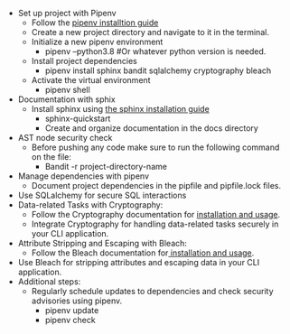 <!-----



Conversion time: 0.387 seconds.


Using this Markdown file:

1. Paste this output into your source file.
2. See the notes and action items below regarding this conversion run.
3. Check the rendered output (headings, lists, code blocks, tables) for proper
   formatting and use a linkchecker before you publish this page.

Conversion notes:

* Docs to Markdown version 1.0β35
* Mon Nov 20 2023 17:34:04 GMT-0800 (PST)
* Source doc: Project Initialization
* This is a partial selection. Check to make sure intra-doc links work.
----->




* Set up project with Pipenv
    * Follow the [pipenv installtion guide](https://realpython.com/pipenv-guide/)
    * Create a new project directory and navigate to it in the terminal. 
    * Initialize a new pipenv environment 
        * pipenv –python3.8 #Or whatever python version is needed.
    * Install project dependencies
        * pipenv install sphinx bandit sqlalchemy cryptography bleach
    * Activate the virtual environment
        * pipenv shell
* Documentation with sphix
    * Install sphinx using [the sphinx installation guide](https://www.sphinx-doc.org/en/master/usage/installation.html)
        * sphinx-quickstart 
        * Create and organize documentation in the docs directory
* AST node security check 
    * Before pushing any code make sure to run the following command on the file:
        * Bandit -r project-directory-name
* Manage dependencies with pipenv 
    * Document project dependencies in the pipfile and pipfile.lock files. 
* Use SQLalchemy for secure SQL interactions  
* Data-related Tasks with Cryptography:
    * Follow the Cryptography documentation for [installation and usage](https://cryptography.io/en/latest/).
    * Integrate Cryptography for handling data-related tasks securely in your CLI application.
* Attribute Stripping and Escaping with Bleach:
    * Follow the Bleach documentation for[ installation and usage](https://pypi.org/project/bleach/).
* Use Bleach for stripping attributes and escaping data in your CLI application.
* Additional steps:
    * Regularly schedule updates to dependencies and check security advisories using pipenv. 
        * pipenv update
        * pipenv check